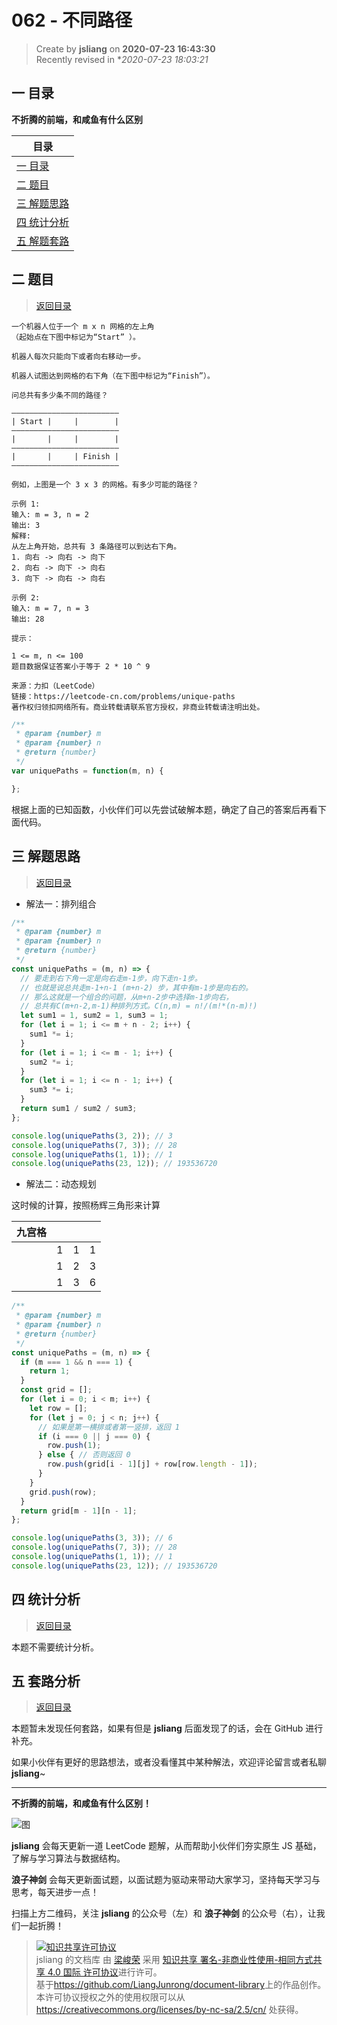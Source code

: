 062 - 不同路径
===

> Create by **jsliang** on **2020-07-23 16:43:30**  
> Recently revised in **2020-07-23 18:03:21*  

## <a name="chapter-one" id="chapter-one"></a>一 目录

**不折腾的前端，和咸鱼有什么区别**

| 目录 |
| --- |
| [一 目录](#chapter-one) |
| <a name="catalog-chapter-two" id="catalog-chapter-two"></a>[二 题目](#chapter-two) |
| <a name="catalog-chapter-three" id="catalog-chapter-three"></a>[三 解题思路](#chapter-three) |
| <a name="catalog-chapter-four" id="catalog-chapter-four"></a>[四 统计分析](#chapter-four) |
| <a name="catalog-chapter-five" id="catalog-chapter-five"></a>[五 解题套路](#chapter-five) |

## <a name="chapter-two" id="chapter-two"></a>二 题目

> [返回目录](#chapter-one)

```
一个机器人位于一个 m x n 网格的左上角 
（起始点在下图中标记为“Start” ）。

机器人每次只能向下或者向右移动一步。

机器人试图达到网格的右下角（在下图中标记为“Finish”）。

问总共有多少条不同的路径？

————————————————————————
| Start |     |        |
————————————————————————
|       |     |        |
————————————————————————
|       |     | Finish |
————————————————————————

例如，上图是一个 3 x 3 的网格。有多少可能的路径？

示例 1:
输入: m = 3, n = 2
输出: 3
解释:
从左上角开始，总共有 3 条路径可以到达右下角。
1. 向右 -> 向右 -> 向下
2. 向右 -> 向下 -> 向右
3. 向下 -> 向右 -> 向右

示例 2:
输入: m = 7, n = 3
输出: 28

提示：

1 <= m, n <= 100
题目数据保证答案小于等于 2 * 10 ^ 9

来源：力扣（LeetCode）
链接：https://leetcode-cn.com/problems/unique-paths
著作权归领扣网络所有。商业转载请联系官方授权，非商业转载请注明出处。
```

```js
/**
 * @param {number} m
 * @param {number} n
 * @return {number}
 */
var uniquePaths = function(m, n) {

};
```

根据上面的已知函数，小伙伴们可以先尝试破解本题，确定了自己的答案后再看下面代码。

## <a name="chapter-three" id="chapter-three"></a>三 解题思路

> [返回目录](#chapter-one)

* 解法一：排列组合

```js
/**
 * @param {number} m
 * @param {number} n
 * @return {number}
 */
const uniquePaths = (m, n) => {
  // 要走到右下角一定是向右走m-1步，向下走n-1步。
  // 也就是说总共走m-1+n-1 (m+n-2) 步，其中有m-1步是向右的。
  // 那么这就是一个组合的问题，从m+n-2步中选择m-1步向右，
  // 总共有C(m+n-2,m-1)种排列方式。C(n,m) = n!/(m!*(n-m)!)
  let sum1 = 1, sum2 = 1, sum3 = 1;
  for (let i = 1; i <= m + n - 2; i++) {
    sum1 *= i;
  }
  for (let i = 1; i <= m - 1; i++) {
    sum2 *= i;
  }
  for (let i = 1; i <= n - 1; i++) {
    sum3 *= i;
  }
  return sum1 / sum2 / sum3;
};

console.log(uniquePaths(3, 2)); // 3
console.log(uniquePaths(7, 3)); // 28
console.log(uniquePaths(1, 1)); // 1
console.log(uniquePaths(23, 12)); // 193536720
```

* 解法二：动态规划

这时候的计算，按照杨辉三角形来计算

| 九宫格 |  |  |  |
| --- | --- | --- | --- |
|  | 1 | 1 | 1 |
|  | 1 | 2 | 3 |
|  | 1 | 3 | 6 |

```js
/**
 * @param {number} m
 * @param {number} n
 * @return {number}
 */
const uniquePaths = (m, n) => {
  if (m === 1 && n === 1) {
    return 1;
  }
  const grid = [];
  for (let i = 0; i < m; i++) {
    let row = [];
    for (let j = 0; j < n; j++) {
      // 如果是第一横排或者第一竖排，返回 1
      if (i === 0 || j === 0) {
        row.push(1);
      } else { // 否则返回 0
        row.push(grid[i - 1][j] + row[row.length - 1]);
      }
    }
    grid.push(row);
  }
  return grid[m - 1][n - 1];
};

console.log(uniquePaths(3, 3)); // 6
console.log(uniquePaths(7, 3)); // 28
console.log(uniquePaths(1, 1)); // 1
console.log(uniquePaths(23, 12)); // 193536720
```

## <a name="chapter-four" id="chapter-four"></a>四 统计分析

> [返回目录](#chapter-one)

本题不需要统计分析。

## <a name="chapter-five" id="chapter-five"></a>五 套路分析

> [返回目录](#chapter-one)

本题暂未发现任何套路，如果有但是 **jsliang** 后面发现了的话，会在 GitHub 进行补充。

如果小伙伴有更好的思路想法，或者没看懂其中某种解法，欢迎评论留言或者私聊 **jsliang**~

---

**不折腾的前端，和咸鱼有什么区别！**

![图](https://github.com/LiangJunrong/document-library/blob/master/public-repertory/img/z-index-small.png?raw=true)

**jsliang** 会每天更新一道 LeetCode 题解，从而帮助小伙伴们夯实原生 JS 基础，了解与学习算法与数据结构。

**浪子神剑** 会每天更新面试题，以面试题为驱动来带动大家学习，坚持每天学习与思考，每天进步一点！

扫描上方二维码，关注 **jsliang** 的公众号（左）和 **浪子神剑** 的公众号（右），让我们一起折腾！

> <a rel="license" href="http://creativecommons.org/licenses/by-nc-sa/4.0/"><img alt="知识共享许可协议" style="border-width:0" src="https://i.creativecommons.org/l/by-nc-sa/4.0/88x31.png" /></a><br /><span xmlns:dct="http://purl.org/dc/terms/" property="dct:title">jsliang 的文档库</span> 由 <a xmlns:cc="http://creativecommons.org/ns#" href="https://github.com/LiangJunrong/document-library" property="cc:attributionName" rel="cc:attributionURL">梁峻荣</a> 采用 <a rel="license" href="http://creativecommons.org/licenses/by-nc-sa/4.0/">知识共享 署名-非商业性使用-相同方式共享 4.0 国际 许可协议</a>进行许可。<br />基于<a xmlns:dct="http://purl.org/dc/terms/" href="https://github.com/LiangJunrong/document-library" rel="dct:source">https://github.com/LiangJunrong/document-library</a>上的作品创作。<br />本许可协议授权之外的使用权限可以从 <a xmlns:cc="http://creativecommons.org/ns#" href="https://creativecommons.org/licenses/by-nc-sa/2.5/cn/" rel="cc:morePermissions">https://creativecommons.org/licenses/by-nc-sa/2.5/cn/</a> 处获得。